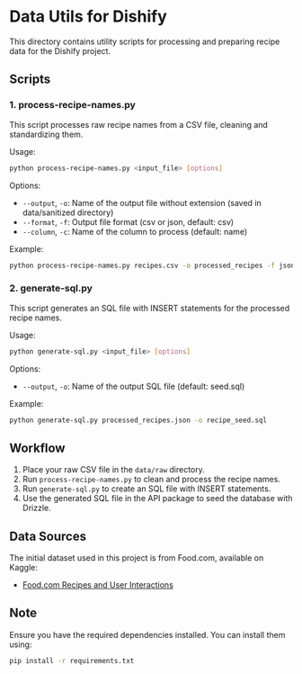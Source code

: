 # Data Utils for Dishify

This directory contains utility scripts for processing and preparing recipe data for the Dishify project.

## Scripts

### 1. process-recipe-names.py

This script processes raw recipe names from a CSV file, cleaning and standardizing them.

Usage:

```bash
python process-recipe-names.py <input_file> [options]
```

Options:

- `--output`, `-o`: Name of the output file without extension (saved in data/sanitized directory)
- `--format`, `-f`: Output file format (csv or json, default: csv)
- `--column`, `-c`: Name of the column to process (default: name)

Example:

```bash
python process-recipe-names.py recipes.csv -o processed_recipes -f json -c recipe_name
```

### 2. generate-sql.py

This script generates an SQL file with INSERT statements for the processed recipe names.

Usage:

```bash
python generate-sql.py <input_file> [options]
```

Options:

- `--output`, `-o`: Name of the output SQL file (default: seed.sql)

Example:

```bash
python generate-sql.py processed_recipes.json -o recipe_seed.sql
```

## Workflow

1. Place your raw CSV file in the `data/raw` directory.
2. Run `process-recipe-names.py` to clean and process the recipe names.
3. Run `generate-sql.py` to create an SQL file with INSERT statements.
4. Use the generated SQL file in the API package to seed the database with Drizzle.

## Data Sources

The initial dataset used in this project is from Food.com, available on Kaggle:

- [Food.com Recipes and User Interactions](https://www.kaggle.com/datasets/shuyangli94/food-com-recipes-and-user-interactions?select=RAW_recipes.csv)

## Note

Ensure you have the required dependencies installed. You can install them using:

```bash
pip install -r requirements.txt
```
